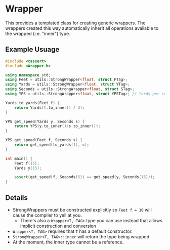# Wrapper

This provides a templated class for creating generic wrappers. The wrappers created this way automatically inherit all operations available to the wrapped (i.e. "inner") type.

## Example Usuage
```C++
#include <cassert>
#include <Wrapper.h>

using namespace std;
using Feet = utils::StrongWrapper<float, struct FTag>;
using Yards = utils::StrongWrapper<float, struct YTag>;
using Seconds = utils::StrongWrapper<float, struct STag>;
using YPS = utils::StrongWrapper<float, struct YPSTag>; // Yards per second

Yards to_yards(Feet f) {
    return Yards(f.to_inner() / 3);
}

YPS get_speed(Yards y, Seconds s) {
    return YPS(y.to_inner()/s.to_inner());
}

YPS get_speed(Feet f, Seconds s) {
    return get_speed(to_yards(f), s);
}

int main() {
    Feet f(15);
    Yards y(15);

    assert(get_speed(f, Seconds(5)) == get_speed(y, Seconds(15)));
}
```

## Details
* StrongWrappers must be constructed explicitly so `Feet f = 10` will cause the compiler to yell at you.
    * There's also a `Wrapper<T, TAG>` type you can use instead that allows implicit construction and conversion
* `Wrapper<T, TAG>` requires that `T` has a default constructor.
* `StrongWrapper<T, TAG>::inner` will return the type being wrapped
* At the moment, the inner type cannot be a reference.
